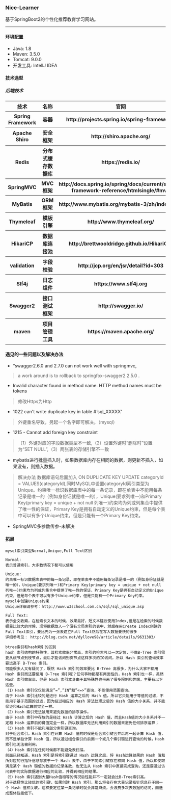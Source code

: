 ### Nice-Learner
基于SpringBoot2的个性化推荐教育学习网站。

----------


#### 环境配置
 - Java: 1.8
 - Maven: 3.5.0
 - Tomcat: 9.0.0
 - 开发工具: IntellJ IDEA



#### 技术选型
##### 后端技术

<table>
        <tr>
            <th>技术</th>
            <th>名称</th>
            <th>官网</th>
        </tr>
        <tr>
            <th>Spring Framework</th>
            <th>容器</th>
            <th>http://projects.spring.io/spring-framework/</th>
        </tr>
        <tr>
            <th>Apache Shiro</th>
            <th>安全框架</th>
            <th>http://shiro.apache.org/</th>
        </tr>
        <tr>
            <th>Redis</th>
            <th>分布式缓存数据库</th>
            <th>https://redis.io/</th>
        </tr>
        <tr>
            <th>SpringMVC</th>
            <th>MVC框架</th>
            <th>http://docs.spring.io/spring/docs/current/spring-framework-reference/htmlsingle/#mvc</th>
        </tr>
        <tr>
            <th>MyBatis</th>
            <th>ORM框架</th>
            <th>http://www.mybatis.org/mybatis-3/zh/index.html</th>
        </tr>
        <tr>
            <th>Thymeleaf</th>
            <th>模板引擎</th>
            <th>http://www.thymeleaf.org/</th>
        </tr>
        <tr>
            <th>HikariCP</th>
            <th>数据库连接池</th>
            <th>http://brettwooldridge.github.io/HikariCP/</th>       </tr>
        <tr>
            <th>validation</th>
            <th>字段校验</th>
            <th>http://jcp.org/en/jsr/detail?id=303</th>
        </tr>
        <tr>
            <th>Slf4j</th>
            <th>日志组件</th>
            <th>https://www.slf4j.org</th>
        </tr>
        <tr>
            <th>Swagger2</th>
            <th>接口测试框架</th>
            <th>http://swagger.io/</th>
        </tr>
        <tr>
            <th>maven</th>
            <th>项目管理工具</th>
            <th>https://maven.apache.org/</th>
        </tr>
    </table>


#### 遇见的一些问题以及解决办法
* “swagger2.6.0 and 2.7.0 can not work well with springmvc,
> a work around is to rollback to springfox-swagger2 2.5.0 .
* Invalid character found in method name. HTTP method names must be tokens
> 修改Https为Http
* 1022 can't write duplicate key in table #‘sql_XXXXX’
> 外键重名导致，另起一个名字即可解决。（mysql）
* 1215 - Cannot add foreign key constraint
> （1）外键对应的字段数据类型不一致,（2）设置外键时“删除时”设置为“SET NULL”,（3）两张表的存储引擎不一致
* mybatis进行批量插入时，如果数据库内存在相同的数据，则更新不插入，如果没有，则插入数据。
> 解决办法 数据库语句后面加入 ON DUPLICATE KEY UPDATE categoryId = VALUES(categoryId),同时MySQL中设置categoryId索引类型为Unique。约束唯一标识数据库表中的每一条记录，即在单表中不能用每条记录是唯一的（例如身份证就是唯一的），Unique(要求列唯一)和Primary Key(primary key = unique + not null 列唯一)约束均为列或列集合中提供了唯一性的保证，Primary Key是拥有自动定义的Unique约束，但是每个表中可以有多个Unique约束，但是只能有一个Primary Key约束。 
* SpringMVC多参数传参-未解决
#### 拓展


    mysql索引类型Normal,Unique,Full Text区别
    
    Normal:
    表示普通索引，大多数情况下都可以使用
    
    Unique:
    约束唯一标识数据库表中的每一条记录，即在单表中不能用每条记录是唯一的（例如身份证就是唯一的），Unique(要求列唯一)和Primary Key(primary key = unique + not null 列唯一)约束均为列或列集合中提供了唯一性的保证，Primary Key是拥有自动定义的Unique约束，但是每个表中可以有多个Unique约束，但是只能有一个Primary Key约束。 
    mysql中创建Unique约束
    Unique详细请参考：http://www.w3school.com.cn/sql/sql_unique.asp
    
    Full Text:
    表示全文收索，在检索长文本的时候，效果最好，短文本建议使用Index,但是在检索的时候数据量比较大的时候，现将数据放入一个没有全局索引的表中，然后在用Create Index创建的Full Text索引，要比先为一张表建立Full Text然后在写入数据要快的很多 
    详细参考见： http://blog.csdn.net/dyllove98/article/details/9631303/
    
    btree索引和hash索引的区别
    hash 索引结构的特殊性，其检索效率非常高，索引的检索可以一次定位，不像B-Tree 索引需要从根节点到枝节点，最后才能访问到页节点这样多次的IO访问，所以 Hash 索引的查询效率要远高于 B-Tree 索引。 
    可能很多人又有疑问了，既然 Hash 索引的效率要比 B-Tree 高很多，为什么大家不都用 Hash 索引而还要使用 B-Tree 索引呢？任何事物都是有两面性的，Hash 索引也一样，虽然 Hash 索引效率高，但是 Hash 索引本身由于其特殊性也带来了很多限制和弊端，主要有以下这些。
    （1）Hash 索引仅仅能满足”=”,”IN”和”<=>”查询，不能使用范围查询。
    由于 Hash 索引比较的是进行 Hash 运算之后的 Hash 值，所以它只能用于等值的过滤，不能用于基于范围的过滤，因为经过相应的 Hash 算法处理之后的 Hash 值的大小关系，并不能保证和Hash运算前完全一样。
    （2）Hash 索引无法被用来避免数据的排序操作。
    由于 Hash 索引中存放的是经过 Hash 计算之后的 Hash 值，而且Hash值的大小关系并不一定和 Hash 运算前的键值完全一样，所以数据库无法利用索引的数据来避免任何排序运算；
    （3）Hash 索引不能利用部分索引键查询。
    对于组合索引，Hash 索引在计算 Hash 值的时候是组合索引键合并后再一起计算 Hash 值，而不是单独计算 Hash 值，所以通过组合索引的前面一个或几个索引键进行查询的时候，Hash 索引也无法被利用。
    （4）Hash 索引在任何时候都不能避免表扫描。
    前面已经知道，Hash 索引是将索引键通过 Hash 运算之后，将 Hash运算结果的 Hash 值和所对应的行指针信息存放于一个 Hash 表中，由于不同索引键存在相同 Hash 值，所以即使取满足某个 Hash 键值的数据的记录条数，也无法从 Hash 索引中直接完成查询，还是要通过访问表中的实际数据进行相应的比较，并得到相应的结果。
    （5）Hash 索引遇到大量Hash值相等的情况后性能并不一定就会比B-Tree索引高。
    对于选择性比较低的索引键，如果创建 Hash 索引，那么将会存在大量记录指针信息存于同一个 Hash 值相关联。这样要定位某一条记录时就会非常麻烦，会浪费多次表数据的访问，而造成整体性能低下。    
